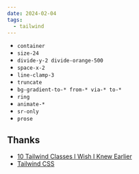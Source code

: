 ```yaml
---
date: 2024-02-04
tags:
  - tailwind
---
```


- `container`
- `size-24`
- `divide-y-2 divide-orange-500`
- `space-x-2`
- `line-clamp-3`
- `truncate`
- `bg-gradient-to-* from-* via-* to-*`
- `ring`
- `animate-*`
- `sr-only`
- `prose`

## Thanks

- [10 Tailwind Classes I Wish I Knew Earlier](https://www.youtube.com/watch?v=x1RJ5Q09PqM)
- [Tailwind CSS](https://tailwindcss.com/docs/animation)